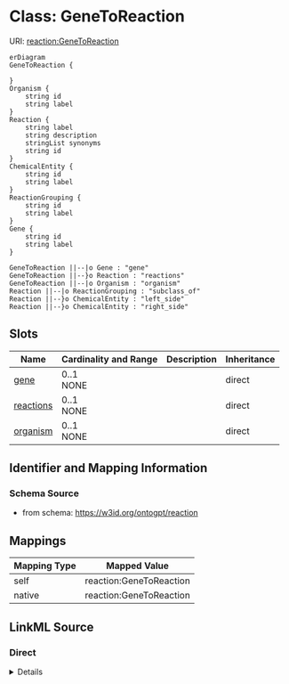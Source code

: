 # Class: GeneToReaction



URI: [reaction:GeneToReaction](http://w3id.org/ontogpt/reaction/GeneToReaction)


```mermaid
erDiagram
GeneToReaction {

}
Organism {
    string id  
    string label  
}
Reaction {
    string label  
    string description  
    stringList synonyms  
    string id  
}
ChemicalEntity {
    string id  
    string label  
}
ReactionGrouping {
    string id  
    string label  
}
Gene {
    string id  
    string label  
}

GeneToReaction ||--|o Gene : "gene"
GeneToReaction ||--}o Reaction : "reactions"
GeneToReaction ||--|o Organism : "organism"
Reaction ||--|o ReactionGrouping : "subclass_of"
Reaction ||--}o ChemicalEntity : "left_side"
Reaction ||--}o ChemicalEntity : "right_side"

```



<!-- no inheritance hierarchy -->


## Slots

| Name | Cardinality and Range | Description | Inheritance |
| ---  | --- | --- | --- |
| [gene](gene.md) | 0..1 <br/> NONE |  | direct |
| [reactions](reactions.md) | 0..1 <br/> NONE |  | direct |
| [organism](organism.md) | 0..1 <br/> NONE |  | direct |









## Identifier and Mapping Information







### Schema Source


* from schema: https://w3id.org/ontogpt/reaction





## Mappings

| Mapping Type | Mapped Value |
| ---  | ---  |
| self | reaction:GeneToReaction |
| native | reaction:GeneToReaction |


## LinkML Source

<!-- TODO: investigate https://stackoverflow.com/questions/37606292/how-to-create-tabbed-code-blocks-in-mkdocs-or-sphinx -->

### Direct

<details>
```yaml
name: GeneToReaction
from_schema: https://w3id.org/ontogpt/reaction
rank: 1000
attributes:
  gene:
    name: gene
    description: name of the gene that catalyzes the reaction
    from_schema: https://w3id.org/ontogpt/reaction
    rank: 1000
    range: Gene
  reactions:
    name: reactions
    description: semicolon separated list of reaction equations (e.g. A+B = C+D) catalyzed
      by the gene
    from_schema: https://w3id.org/ontogpt/reaction
    rank: 1000
    multivalued: true
    range: Reaction
    inlined: true
  organism:
    name: organism
    from_schema: https://w3id.org/ontogpt/reaction
    rank: 1000
    range: Organism

```
</details>

### Induced

<details>
```yaml
name: GeneToReaction
from_schema: https://w3id.org/ontogpt/reaction
rank: 1000
attributes:
  gene:
    name: gene
    description: name of the gene that catalyzes the reaction
    from_schema: https://w3id.org/ontogpt/reaction
    rank: 1000
    alias: gene
    owner: GeneToReaction
    domain_of:
    - GeneToReaction
    - GeneReactionPairing
    range: Gene
  reactions:
    name: reactions
    description: semicolon separated list of reaction equations (e.g. A+B = C+D) catalyzed
      by the gene
    from_schema: https://w3id.org/ontogpt/reaction
    rank: 1000
    multivalued: true
    alias: reactions
    owner: GeneToReaction
    domain_of:
    - GeneToReaction
    - ReactionDocument
    range: Reaction
    inlined: true
  organism:
    name: organism
    from_schema: https://w3id.org/ontogpt/reaction
    rank: 1000
    alias: organism
    owner: GeneToReaction
    domain_of:
    - GeneToReaction
    - ReactionDocument
    range: Organism

```
</details>
